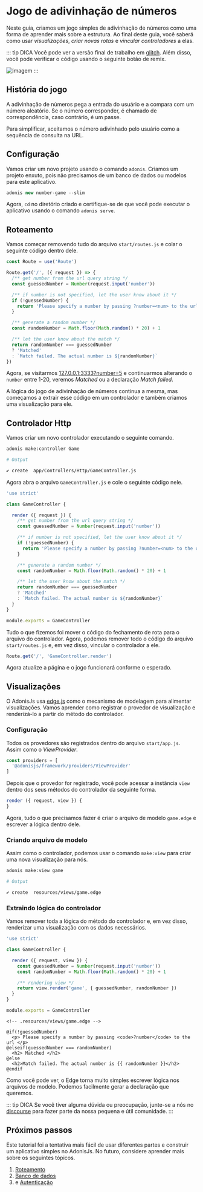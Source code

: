 # Jogo de adivinhação de números

Neste guia, criamos um jogo simples de adivinhação de números como uma forma de aprender mais sobre a estrutura. Ao final deste guia, você saberá como usar *visualizações*, *criar novas rotas* e *vincular controladores* a elas.

::: tip DICA
Você pode ver a versão final de trabalho em [glitch](https://adonis-number-guessing-game.glitch.me/?number=5). Além disso, você pode verificar o código usando o seguinte botão de remix.

![imagem](https://cdn.glitch.com/2703baf2-b643-4da7-ab91-7ee2a2d00b5b%2Fremix-button.svg)
:::

## História do jogo
A adivinhação de números pega a entrada do usuário e a compara com um número aleatório. Se o número corresponder, é chamado de correspondência, caso contrário, é um passe.

Para simplificar, aceitamos o número adivinhado pelo usuário como a sequência de consulta na URL.

## Configuração
Vamos criar um novo projeto usando o comando `adonis`. Criamos um projeto enxuto, pois não precisamos de um banco de dados ou modelos para este aplicativo.

```js
adonis new number-game --slim
```

Agora, `cd` no diretório criado e certifique-se de que você pode executar o aplicativo usando o comando `adonis serve`.

## Roteamento
Vamos começar removendo tudo do arquivo `start/routes.js` e colar o seguinte código dentro dele.

```js
const Route = use('Route')

Route.get('/', ({ request }) => {
  /** get number from the url query string */
  const guessedNumber = Number(request.input('number'))

  /** if number is not specified, let the user know about it */
  if (!guessedNumber) {
    return 'Please specify a number by passing ?number=<num> to the url'
  }

  /** generate a random number */
  const randomNumber = Math.floor(Math.random() * 20) + 1

  /** let the user know about the match */
  return randomNumber === guessedNumber
  ? 'Matched'
  : `Match failed. The actual number is ${randomNumber}`
})
```

Agora, se visitarmos [127.0.0.1:3333?number=5](http://127.0.0.1:3333?number=5) e continuarmos alterando o `number` entre 1-20, veremos *Matched* ou a declaração *Match failed*.

A lógica do jogo de adivinhação de números continua a mesma, mas começamos a extrair esse código em um controlador e também criamos uma visualização para ele.

## Controlador Http
Vamos criar um novo controlador executando o seguinte comando.

```bash
adonis make:controller Game
```

```bash
# Output

✔ create  app/Controllers/Http/GameController.js
```

Agora abra o arquivo `GameController.js` e cole o seguinte código nele.

```js
'use strict'

class GameController {

  render ({ request }) {
    /** get number from the url query string */
    const guessedNumber = Number(request.input('number'))

    /** if number is not specified, let the user know about it */
    if (!guessedNumber) {
      return 'Please specify a number by passing ?number=<num> to the url'
    }

    /** generate a random number */
    const randomNumber = Math.floor(Math.random() * 20) + 1

    /** let the user know about the match */
    return randomNumber === guessedNumber
    ? 'Matched'
    : `Match failed. The actual number is ${randomNumber}`
  }
}

module.exports = GameController
```

Tudo o que fizemos foi mover o código do fechamento de rota para o arquivo do controlador. Agora, podemos remover todo o código do arquivo `start/routes.js` e, em vez disso, vincular o controlador a ele.

```js
Route.get('/', 'GameController.render')
```

Agora atualize a página e o jogo funcionará conforme o esperado.

## Visualizações
O AdonisJs usa [edge.js](http://edge.adonisjs.com/) como o mecanismo de modelagem para alimentar visualizações. Vamos aprender como registrar o provedor de visualização e renderizá-lo a partir do método do controlador.

### Configuração
Todos os provedores são registrados dentro do arquivo `start/app.js`. Assim como o *ViewProvider*.

```js
const providers = [
  '@adonisjs/framework/providers/ViewProvider'
]
```

Depois que o provedor for registrado, você pode acessar a instância `view` dentro dos seus métodos do controlador da seguinte forma.

```js
render ({ request, view }) {
}
```

Agora, tudo o que precisamos fazer é criar o arquivo de modelo `game.edge` e escrever a lógica dentro dele.

### Criando arquivo de modelo

Assim como o controlador, podemos usar o comando `make:view` para criar uma nova visualização para nós.

```bash
adonis make:view game
```

```bash
# Output

✔ create  resources/views/game.edge
```

### Extraindo lógica do controlador
Vamos remover toda a lógica do método do controlador e, em vez disso, renderizar uma visualização com os dados necessários.

```js
'use strict'

class GameController {

  render ({ request, view }) {
    const guessedNumber = Number(request.input('number'))
    const randomNumber = Math.floor(Math.random() * 20) + 1

    /** rendering view */
    return view.render('game', { guessedNumber, randomNumber })
  }
}

module.exports = GameController
```

```edge
<!-- .resources/views/game.edge -->

@if(!guessedNumber)
  <p> Please specify a number by passing <code>?number</code> to the url </p>
@elseif(guessedNumber === randomNumber)
  <h2> Matched </h2>
@else
  <h2>Match failed. The actual number is {{ randomNumber }}</h2>
@endif
```

Como você pode ver, o Edge torna muito simples escrever lógica nos arquivos de modelo. Podemos facilmente gerar a declaração que queremos.

::: tip DICA
Se você tiver alguma dúvida ou preocupação, junte-se a nós no [discourse](https://forum.adonisjs.com/c/help/view) para fazer parte da nossa pequena e útil comunidade.
:::

## Próximos passos
Este tutorial foi a tentativa mais fácil de usar diferentes partes e construir um aplicativo simples no AdonisJs. No futuro, considere aprender mais sobre os seguintes tópicos.

1. [Roteamento](/original/markdown/04-Basics/01-Routing.md)
2. [Banco de dados](/original/markdown/07-Database/01-Getting-Started.md)
3. e [Autenticação](/original/markdown/05-Security/02-Authentication.md)
